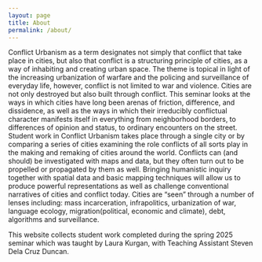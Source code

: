 ```yaml
---
layout: page
title: About
permalink: /about/
---
```


Conflict Urbanism as a term designates not simply that conflict that take place in cities, but also that conflict is a structuring principle of cities, as a way of inhabiting and creating urban space. The theme is topical in light of the increasing urbanization of warfare and the policing and surveillance of everyday life, however, conflict is not limited to war and violence. Cities are not only destroyed but also built through conflict. This seminar looks at the ways in which cities have long been arenas of friction, difference, and dissidence, as well as the ways in which their irreducibly conflictual character manifests itself in everything from neighborhood borders, to differences of opinion and status, to ordinary encounters on the street. Student work in Conflict Urbanism takes place through a single city or by comparing a series of cities examining the role conflicts of all sorts play in the making and remaking of cities around the world. Conflicts can (and should) be investigated with maps and data, but they often turn out to be propelled or propagated by them as well. Bringing humanistic inquiry together with spatial data and basic mapping techniques will allow us to produce powerful representations as well as challenge conventional narratives of cities and conflict today. Cities are “seen” through a number of lenses including: mass incarceration, infrapolitics, urbanization of war, language ecology, migration(political, economic and climate), debt, algorithms and surveillance.

This website collects student work completed during the spring 2025 seminar which was taught by Laura Kurgan, with Teaching Assistant Steven Dela Cruz Duncan.
